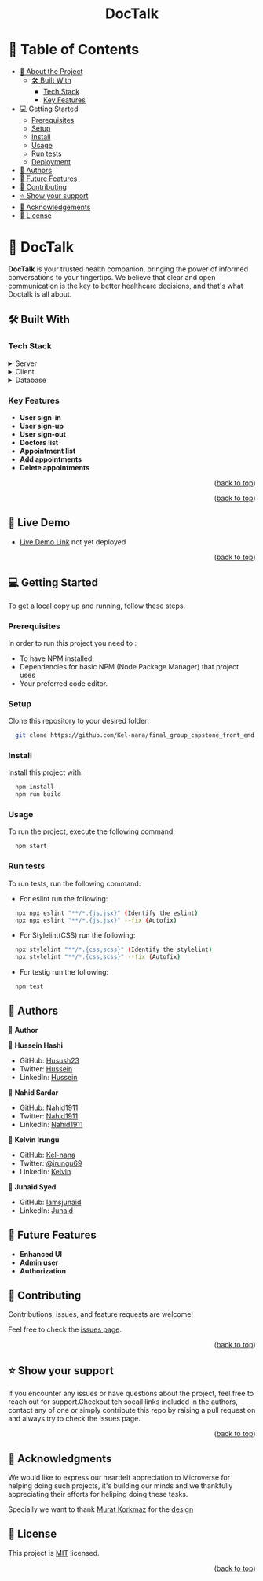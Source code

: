 <a name="readme-top"></a>

<div align="center">

  <h1><b>DocTalk</b></h1>

</div>

<!-- TABLE OF CONTENTS -->

# 📗 Table of Contents

- [📖 About the Project](#about-project)
  - [🛠 Built With](#built-with)
    - [Tech Stack](#tech-stack)
    - [Key Features](#key-features)
- [💻 Getting Started](#getting-started)
  - [Prerequisites](#prerequisites)
  - [Setup](#setup)
  - [Install](#install)
  - [Usage](#usage)
  - [Run tests](#run-tests)
  - [Deployment](#deployment)
- [👥 Authors](#authors)
- [🔭 Future Features](#future-features)
- [🤝 Contributing](#contributing)
- [⭐️ Show your support](#support)
- [🙏 Acknowledgements](#acknowledgements)
- [📝 License](#license)

<!-- PROJECT DESCRIPTION -->

# 📖 DocTalk <a name="about-project"></a>

**DocTalk** is your trusted health companion, bringing the power of informed conversations to your fingertips. We believe that clear and open communication is the key to better healthcare decisions, and that's what Doctalk is all about.

## 🛠 Built With <a name="built-with"></a>

### Tech Stack <a name="tech-stack"></a>

<details>
  <summary>Server</summary>
  <ul>
    <li><a href="https://rubyonrails.org//">Rails</a></li>
  </ul>
</details>
<details>
  <summary>Client</summary>
  <ul>
    <li><a href="https://react.dev/">React</a></li>
  </ul>
</details>

<details>
<summary>Database</summary>
  <ul>
    <li><a href="https://www.postgresql.org/">PostgreSQL</a></li>
  </ul>
</details>

<!-- Features -->

### Key Features <a name="key-features"></a>

>

- **User sign-in**
- **User sign-up**
- **User sign-out**
- **Doctors list**
- **Appointment list**
- **Add appointments**
- **Delete appointments**

<p align="right">(<a href="#readme-top">back to top</a>)</p>

<p align="right">(<a href="#readme-top">back to top</a>)</p>

<!-- GETTING STARTED -->

<!-- LIVE DEMO -->

## 🚀 Live Demo <a name="live-demo"></a>

- [Live Demo Link](http://localhost:3000/) not yet deployed

<p align="right">(<a href="#readme-top">back to top</a>)</p>

## 💻 Getting Started <a name="getting-started"></a>

To get a local copy up and running, follow these steps.

### Prerequisites

In order to run this project you need to :

- To have NPM installed.
- Dependencies for basic NPM (Node Package Manager) that project uses
- Your preferred code editor.

### Setup

Clone this repository to your desired folder:

```sh
  git clone https://github.com/Kel-nana/final_group_capstone_front_end.git
```

### Install

Install this project with:

```sh
  npm install
  npm run build
```

### Usage

To run the project, execute the following command:

```sh
  npm start
```

### Run tests

To run tests, run the following command:

- For eslint run the following:

```sh
  npx npx eslint "**/*.{js,jsx}" (Identify the eslint)
  npx npx eslint "**/*.{js,jsx}" --fix (Autofix)
```

- For Stylelint(CSS) run the following:

```sh
  npx stylelint "**/*.{css,scss}" (Identify the stylelint)
  npx stylelint "**/*.{css,scss}" --fix (Autofix)
```

- For testig run the following:

```sh
  npm test
```

<!-- AUTHORS -->

## 👥 Authors <a name="authors"></a>

👤 **Author**

👤 **Hussein Hashi**

- GitHub: [Husush23](https://github.com/husush23)
- Twitter: [Hussein](https://twitter.com/HusseinKadare2)
- LinkedIn: [Hussein](https://www.linkedin.com/in/husseinkadare/)

👤 **Nahid Sardar**

- GitHub: [Nahid1911](https://github.com/Nahid1911)
- Twitter: [Nahid1911](https://twitter.com/Nahid1911)
- LinkedIn: [Nahid1911](https://www.linkedin.com/in/nahidraihan/)

👤 **Kelvin Irungu**

- GitHub: [Kel-nana](https://github.com/Kel-nana)
- Twitter: [@irungu69](https://twitter.com/irungu69)
- LinkedIn: [Kelvin](https://www.linkedin.com/in/kelvin-irungu-838923249/)

👤 **Junaid Syed**

- GitHub: [Iamsjunaid](https://github.com/iamsjunaid)
- LinkedIn: [Junaid](https://www.linkedin.com/in/junaidahmedsyed)

<!-- FUTURE FEATURES -->

## 🔭 Future Features <a name="future-features"></a>

- **Enhanced UI**
- **Admin user**
- **Authorization**

<!-- CONTRIBUTING -->

## 🤝 Contributing <a name="contributing"></a>

Contributions, issues, and feature requests are welcome!

Feel free to check the [issues page](https://github.com/Kel-nana/Final_group_capstone_front_end/issues).

<p align="right">(<a href="#readme-top">back to top</a>)</p>

<!-- SUPPORT -->

## ⭐️ Show your support <a name="support"></a>

If you encounter any issues or have questions about the project, feel free to reach out for support.Checkout teh socail links included in the authors, contact any of one or simply contribute this repo by raising a pull request on and always try to check the issues page.

<p align="right">(<a href="#readme-top">back to top</a>)</p>

<!-- ACKNOWLEDGEMENTS -->

## 🙏 Acknowledgments <a name="acknowledgements"></a>

We would like to express our heartfelt appreciation to Microverse for helping doing such projects, it's building our minds and we thankfully appreciating their efforts for heliping doing these tasks.

Specially we want to thank [Murat Korkmaz](https://www.behance.net/muratk) for the [design](https://www.behance.net/gallery/26425031/Vespa-Responsive-Redesign)

## 📝 License <a name="license"></a>

This project is [MIT](./MIT.md) licensed.

<p align="right">(<a href="#readme-top">back to top</a>)</p>
